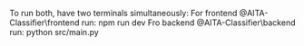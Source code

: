 To run both, have two terminals simultaneously:
For frontend @AITA-Classifier\frontend run: npm run dev
Fro backend @AITA-Classifier\backend run: python src/main.py